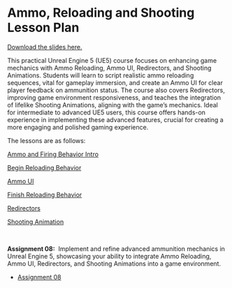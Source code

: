 # Ammo, Reloading and Shooting Lesson Plan

<p><a class="inline_disabled" href="https://docs.google.com/presentation/d/1qcZK1I9bfLt6i6rPBZhlSa57apL2V54mgln9uzqdIDE/edit?usp=sharing" target="_blank"><span>Download the slides here.</span></a></p>
<p><span>This practical Unreal Engine 5 (UE5) course focuses on enhancing game mechanics with Ammo Reloading, Ammo UI, Redirectors, and Shooting Animations. Students will learn to script realistic ammo reloading sequences, vital for gameplay immersion, and create an Ammo UI for clear player feedback on ammunition status. The course also covers Redirectors, improving game environment responsiveness, and teaches the integration of lifelike Shooting Animations, aligning with the game’s mechanics. Ideal for intermediate to advanced UE5 users, this course offers hands-on experience in implementing these advanced features, crucial for creating a more engaging and polished gaming experience.</span></p>
<p><span>The lessons are as follows:</span></p>
<p><a title="Ammo and Firing Behavior Intro" href="https://vertexschool.instructure.com/courses/463/pages/ammo-and-firing-behavior-intro" data-course-type="wikiPages" data-published="false" data-api-endpoint="https://vertexschool.instructure.com/api/v1/courses/463/pages/ammo-and-firing-behavior-intro" data-api-returntype="Page"><span>Ammo and Firing Behavior Intro</span></a></p>
<p><a title="Begin Reloading Behavior" href="https://vertexschool.instructure.com/courses/463/pages/begin-reloading-behavior" data-course-type="wikiPages" data-published="false" data-api-endpoint="https://vertexschool.instructure.com/api/v1/courses/463/pages/begin-reloading-behavior" data-api-returntype="Page"><span>Begin Reloading Behavior</span></a></p>
<p><a title="Ammo UI" href="https://vertexschool.instructure.com/courses/463/pages/ammo-ui" data-course-type="wikiPages" data-published="false" data-api-endpoint="https://vertexschool.instructure.com/api/v1/courses/463/pages/ammo-ui" data-api-returntype="Page"><span>Ammo UI</span></a></p>
<p><span><a title="Finish Reloading Behavior" href="https://vertexschool.instructure.com/courses/463/pages/finish-reloading-behavior" data-course-type="wikiPages" data-published="false" data-api-endpoint="https://vertexschool.instructure.com/api/v1/courses/463/pages/finish-reloading-behavior" data-api-returntype="Page">Finish Reloading Behavior</a></span></p>
<p><span><a title="Redirectors" href="https://vertexschool.instructure.com/courses/463/pages/redirectors" data-course-type="wikiPages" data-published="false" data-api-endpoint="https://vertexschool.instructure.com/api/v1/courses/463/pages/redirectors" data-api-returntype="Page">Redirectors</a></span></p>
<p><span><a title="Shooting Animation" href="https://vertexschool.instructure.com/courses/463/pages/shooting-animation" data-course-type="wikiPages" data-published="false" data-api-endpoint="https://vertexschool.instructure.com/api/v1/courses/463/pages/shooting-animation" data-api-returntype="Page">Shooting Animation</a></span></p>
<p>&nbsp;</p>
<p><span><strong>Assignment 08:</strong> &nbsp;Implement and refine advanced ammunition mechanics in Unreal Engine 5, showcasing your ability to integrate Ammo Reloading, Ammo UI, Redirectors, and Shooting Animations into a game environment.</span></p>
<ul>
<li><a title="Assignment 08: Ammo and Firing Behavior" href="https://vertexschool.instructure.com/courses/463/assignments/3218" data-course-type="assignments" data-published="false" data-api-endpoint="https://vertexschool.instructure.com/api/v1/courses/463/assignments/3218" data-api-returntype="Assignment"><span>Assignment 08</span></a></li>
</ul>